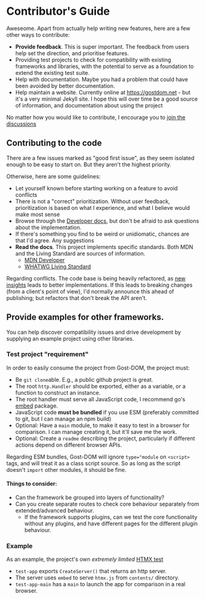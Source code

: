 # Contributor's Guide

Aweseome. Apart from actually help writing new features, here are a few other
ways to contribute:

- **Provide feedback**. This is super important. The feedback from users help
  set the direction, and prioritise features.
- Providing test projects to check for compatibility with existing frameworks
  and libraries, with the potential to serve as a foundation to extend the
  existing test suite.
- Help with documentation. Maybe you had a problem that could have been avoided
  by better documentation.
- Help maintain a website. Currently online at https://gostdom.net - but it's a
  very minimal Jekyll site. I hope this will over time be a good source of
  information, and documentation about using the project

No matter how you would like to contribute, I encourage you to [join the
discussions](https://github.com/orgs/gost-dom/discussions)

## Contributing to the code

There are a few issues marked as "good first issue", as they seem isolated
enough to be easy to start on. But they aren't the highest priority.

Otherwise, here are some guidelines:

- Let yourself known before starting working on a feature to avoid conflicts
- There is not a "correct" prioritization. Without user feedback, prioritization
  is based on what I experience, and what I believe would make most sense
- Browse through the [Developer docs](./docs/Developer-docs.md), but don't be
  afraid to ask questions about the implementation.
- If there's something you find to be weird or unidiomatic, chances are that I'd agree. Any suggestions 
- **Read the docs**. This project implements specific standards. Both MDN and the
  Living Standard are sources of information.
    - [MDN Developer](https://developer.mozilla.org/en-US/docs/Web)
    - [WHATWG Living Standard](https://html.spec.whatwg.org/multipage)

Regarding conflicts. The code base is being heavily refactored, as [new
insights](https://github.com/orgs/gost-dom/discussions/50) leads to better
implementations. If this leads to breaking changes (from a client's point of
view), I'd normally announce this ahead of publishing; but refactors that don't
break the API aren't.

## Provide examples for other frameworks.

You can help discover compatibility issues and drive development by supplying an
example project using other libraries.

<!--
Gost-DOM should support all _modern_ JavaScript libraries and front-end
frameworks, including:

- Datastar
- React
- Alpine
-->

### Test project "requirement"

In order to easily consume the project from Gost-DOM, the project must:

- Be `git clone`able. E.g., a public github project is great.
- The root `http.Handler` should be exported, either as a variable, or a
  function to construct an instance.
- The root handler must serve all JavaScript code, I recommend go's
  [embed](https://pkg.go.dev/embed) package.
- JavaScript code **must be bundled** if you use ESM (preferably committed to git,
  but I can manage an npm build)
- Optional: Have a `main` module, to make it easy to test in a browser for
  comparison. I can manage creating it, but it'll save me the work.
- Optional: Create a `readme` describing the project, particularly if different
  actions depend on different browser APIs.

Regarding ESM bundles, Gost-DOM will ignore `type="module` on `<script>` tags,
and will treat it as a class script source. So as long as the script doesn't
`import` other modules, it should be fine.

#### Things to consider:

- Can the framework be grouped into layers of functionality?
- Can you create separate routes to check core behaviour separately from
  extended/advanced behaviour.
  - If the framework supports plugins, can we test the core functionality without
    any plugins, and have different pages for the different plugin behaviour.

### Example

As an example, the project's own _extremely limited_ [HTMX
test](https://github.com/gost-dom/browser/tree/main/internal/test/integration)

- `test-app` exports `CreateServer()` that returns an http server.
- The server uses `embed` to serve `htmx.js` from `contents/` directory.
- `test-app-main` has a `main` to launch the app for comparison in a real browser.

<!--
### Optional: Create a PR to the community-examples

You can optionally 

1. Fork the [community-examples](https://github.com/gost-dom/community-examples)
   project.
2. Create the project in a subdirectory of the project. The directory must be
   self-contained following the requirements listed above
3. Create a PR back to the community-examples

### Optional: Include a permissive license

If you provide a permissive license, preferable one without _any_
restrictions, even just the requirement to keep the license file, I could easily
integrate your example into the main project test suite, if it would make sense.

I would always make sure contributors are mentioned (unless you prefer not to).
-->

